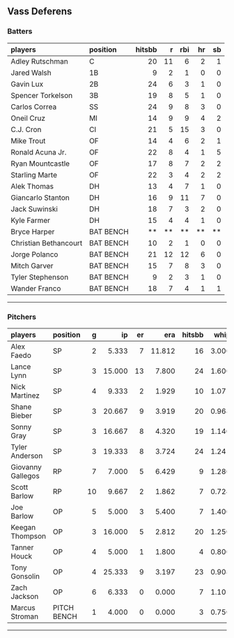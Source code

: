 ## Vass Deferens

### Batters

 
|players               |position  | hitsbb|  r| rbi| hr| sb| 
|:---------------------|:---------|------:|--:|---:|--:|--:| 
|Adley Rutschman       |C         |     20| 11|   6|  2|  1| 
|Jared Walsh           |1B        |      9|  2|   1|  0|  0| 
|Gavin Lux             |2B        |     24|  6|   3|  1|  0| 
|Spencer Torkelson     |3B        |     19|  8|   5|  1|  0| 
|Carlos Correa         |SS        |     24|  9|   8|  3|  0| 
|Oneil Cruz            |MI        |     14|  9|   9|  4|  2| 
|C.J. Cron             |CI        |     21|  5|  15|  3|  0| 
|Mike Trout            |OF        |     14|  4|   6|  2|  1| 
|Ronald Acuna Jr.      |OF        |     22|  8|   4|  1|  5| 
|Ryan Mountcastle      |OF        |     17|  8|   7|  2|  2| 
|Starling Marte        |OF        |     22|  3|   4|  2|  2| 
|Alek Thomas           |DH        |     13|  4|   7|  1|  0| 
|Giancarlo Stanton     |DH        |     16|  9|  11|  7|  0| 
|Jack Suwinski         |DH        |     18|  7|   3|  2|  0| 
|Kyle Farmer           |DH        |     15|  4|   4|  1|  0| 
|Bryce Harper          |BAT BENCH |     **| **|  **| **| **| 
|Christian Bethancourt |BAT BENCH |     10|  2|   1|  0|  0| 
|Jorge Polanco         |BAT BENCH |     21| 12|  12|  6|  0| 
|Mitch Garver          |BAT BENCH |     15|  7|   8|  3|  0| 
|Tyler Stephenson      |BAT BENCH |      9|  2|   3|  1|  0| 
|Wander Franco         |BAT BENCH |     18|  7|   4|  1|  1| 


* * *

### Pitchers

 
|players           |position    |  g|     ip| er|    era| hitsbb|  whip| so|  w| sv| 
|:-----------------|:-----------|--:|------:|--:|------:|------:|-----:|--:|--:|--:| 
|Alex Faedo        |SP          |  2|  5.333|  7| 11.812|     16| 3.000|  5|  0|  0| 
|Lance Lynn        |SP          |  3| 15.000| 13|  7.800|     24| 1.600| 12|  0|  0| 
|Nick Martinez     |SP          |  4|  9.333|  2|  1.929|     10| 1.071|  6|  1|  2| 
|Shane Bieber      |SP          |  3| 20.667|  9|  3.919|     20| 0.968| 18|  1|  0| 
|Sonny Gray        |SP          |  3| 16.667|  8|  4.320|     19| 1.140|  8|  1|  0| 
|Tyler Anderson    |SP          |  3| 19.333|  8|  3.724|     24| 1.241| 12|  1|  0| 
|Giovanny Gallegos |RP          |  7|  7.000|  5|  6.429|      9| 1.286| 10|  0|  1| 
|Scott Barlow      |RP          | 10|  9.667|  2|  1.862|      7| 0.724| 11|  1|  6| 
|Joe Barlow        |OP          |  5|  5.000|  3|  5.400|      7| 1.400|  2|  0|  0| 
|Keegan Thompson   |OP          |  3| 16.000|  5|  2.812|     20| 1.250| 19|  0|  0| 
|Tanner Houck      |OP          |  4|  5.000|  1|  1.800|      4| 0.800|  7|  0|  0| 
|Tony Gonsolin     |OP          |  4| 25.333|  9|  3.197|     23| 0.908| 22|  2|  0| 
|Zach Jackson      |OP          |  6|  6.333|  0|  0.000|      7| 1.105|  8|  0|  0| 
|Marcus Stroman    |PITCH BENCH |  1|  4.000|  0|  0.000|      3| 0.750|  3|  0|  0| 


* * *


